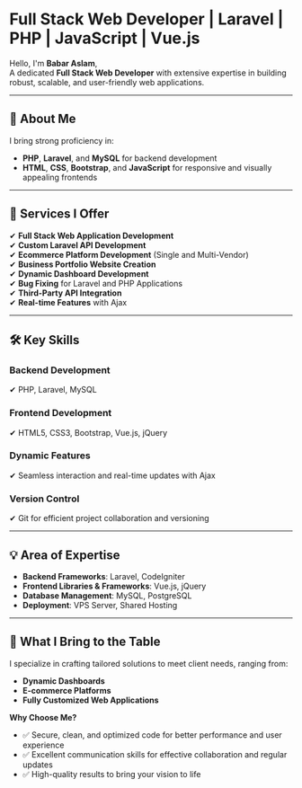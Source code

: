 # **Full Stack Web Developer | Laravel | PHP | JavaScript | Vue.js**

Hello, I'm **Babar Aslam**,  
A dedicated **Full Stack Web Developer** with extensive expertise in building robust, scalable, and user-friendly web applications.

---

## 🌟 **About Me**  
I bring strong proficiency in:  
- **PHP**, **Laravel**, and **MySQL** for backend development  
- **HTML**, **CSS**, **Bootstrap**, and **JavaScript** for responsive and visually appealing frontends  

---

## 🚀 **Services I Offer**  
✔ **Full Stack Web Application Development**  
✔ **Custom Laravel API Development**  
✔ **Ecommerce Platform Development** (Single and Multi-Vendor)  
✔ **Business Portfolio Website Creation**  
✔ **Dynamic Dashboard Development**  
✔ **Bug Fixing** for Laravel and PHP Applications  
✔ **Third-Party API Integration**  
✔ **Real-time Features** with Ajax  

---

## 🛠️ **Key Skills**  

### **Backend Development**  
✔ PHP, Laravel, MySQL  

### **Frontend Development**  
✔ HTML5, CSS3, Bootstrap, Vue.js, jQuery  

### **Dynamic Features**  
✔ Seamless interaction and real-time updates with Ajax  

### **Version Control**  
✔ Git for efficient project collaboration and versioning  

---

## 💡 **Area of Expertise**  
- **Backend Frameworks**: Laravel, CodeIgniter  
- **Frontend Libraries & Frameworks**: Vue.js, jQuery  
- **Database Management**: MySQL, PostgreSQL  
- **Deployment**: VPS Server, Shared Hosting  

---

## 🤝 **What I Bring to the Table**  
I specialize in crafting tailored solutions to meet client needs, ranging from:  
- **Dynamic Dashboards**  
- **E-commerce Platforms**  
- **Fully Customized Web Applications**  

**Why Choose Me?**  
- ✅ Secure, clean, and optimized code for better performance and user experience  
- ✅ Excellent communication skills for effective collaboration and regular updates  
- ✅ High-quality results to bring your vision to life  
